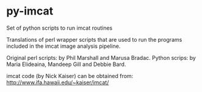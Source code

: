 py-imcat
========

Set of python scripts to run imcat routines

Translations of perl wrapper scripts that are used to run the programs included in the imcat image analysis pipeline. 

Original perl scripts: by Phil Marshall and Marusa Bradac. 
Python scrips: by Maria Elideaina, Mandeep Gill and Debbie Bard. 

imcat code (by Nick Kaiser) can be obtained from:
http://www.ifa.hawaii.edu/~kaiser/imcat/
